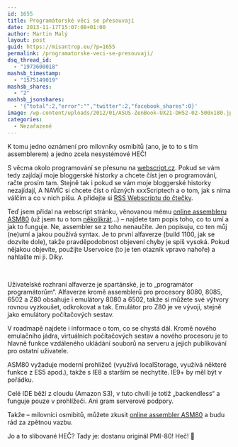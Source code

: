 ```yaml
---
id: 1655
title: Programátorské věci se přesouvají
date: 2013-11-17T15:07:08+01:00
author: Martin Malý
layout: post
guid: https://misantrop.eu/?p=1655
permalink: /programatorske-veci-se-presouvaji/
dsq_thread_id:
  - "1973600018"
mashsb_timestamp:
  - "1575149019"
mashsb_shares:
  - "2"
mashsb_jsonshares:
  - '{"total":2,"error":"","twitter":2,"facebook_shares":0}'
image: /wp-content/uploads/2012/01/ASUS-ZenBook-UX21-DH52-02-500x180.jpg
categories:
  - Nezařazené
---
```

K tomu jedno oznámení pro milovníky osmibitů (ano, je to to s tím assemblerem) a jedno zcela nesystémové HEČ!

<!--more-->

S věcma okolo programování se přesunu na [webscript.cz](https://webscript.cz/). Pokud se vám tedy zajídají moje bloggerské historky a chcete číst jen o programování, račte prosím tam. Stejně tak i pokud se vám moje bloggerské historky nezajídají, A NAVÍC si chcete číst o různých xxxScriptech a o tom, jak s nima válčím a co v nich píšu. A přidejte si [RSS Webscriptu do čtečky](https://feeds.feedburner.com/webscriptcz).

Teď jsem přidal na webscript stránku, věnovanou mému [online assembleru ASM80](https://webscript.cz/asm80/) (už jsem tu o tom [několikrát](https://misantrop.eu/dlouhe-podzimni-vecery/)&#8230;) &#8211; najdete tam popis toho, co to umí a jak to funguje. Ne, assembler se z toho nenaučíte. Jen popisuju, co ten můj (ne)umí a jakou používá syntax. Je to první alfaverze (build 1100, jak se dozvíte dole), takže pravděpodobnost objevení chyby je spíš vysoká. Pokud nějakou objevíte, použijte Uservoice (to je ten otazník vpravo nahoře) a nahlašte mi ji. Díky.

&nbsp;

Uživatelské rozhraní alfaverze je spartánské, je to &#8222;programátor programátorům&#8220;. Alfaverze kromě assemblerů pro procesory 8080, 8085, 6502 a Z80 obsahuje i emulátory 8080 a 6502, takže si můžete své výtvory rovnou vyzkoušet, odkrokovat a tak. Emulátor pro Z80 je ve vývoji, stejně jako emulátory počítačových sestav.

V roadmapě najdete i informace o tom, co se chystá dál. Kromě nového emulačního jádra, virtuálních počítačových sestav a nového procesoru je to hlavně funkce vzdáleného ukládání souborů na serveru a jejich publikování pro ostatní uživatele.

ASM80 vyžaduje moderní prohlížeč (využívá localStorage, využívá některé funkce z ES5 apod.), takže s IE8 a starším se nechytíte. IE9+ by měl být v pořádku.

Celé IDE běží z cloudu (Amazon S3), v tuto chvíli je totiž &#8222;backendless&#8220; a funguje pouze v prohlížeči. Ani gram serverové podpory.

Takže &#8211; milovníci osmibitů, můžete zkusit [online assembler ASM80](https://webscript.cz/asm80/) a budu rád za zpětnou vazbu.

Jo a to slibované HEČ? Tady je: dostanu originál PMI-80! Heč! 🙂